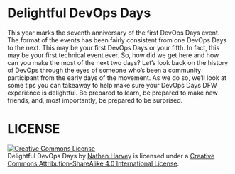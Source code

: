 # Delightful DevOps Days

This year marks the seventh anniversary of the first DevOps Days event. The format of the events has been fairly consistent from one DevOps Days to the next. This may be your first DevOps Days or your fifth. In fact, this may be your first technical event ever. So, how did we get here and how can you make the most of the next two days? Let’s look back on the history of DevOps through the eyes of someone who’s been a community participant from the early days of the movement. As we do so, we’ll look at some tips you can takeaway to help make sure your DevOps Days DFW experience is delightful. Be prepared to learn, be prepared to make new friends, and, most importantly, be prepared to be surprised.

# LICENSE

<a rel="license" href="http://creativecommons.org/licenses/by-sa/4.0/"><img alt="Creative Commons License" style="border-width:0" src="https://i.creativecommons.org/l/by-sa/4.0/88x31.png" /></a><br /><span xmlns:dct="http://purl.org/dc/terms/" property="dct:title">Delightful DevOps Days</span> by <a xmlns:cc="http://creativecommons.org/ns#" href="http://nathenharvey.com" property="cc:attributionName" rel="cc:attributionURL">Nathen Harvey</a> is licensed under a <a rel="license" href="http://creativecommons.org/licenses/by-sa/4.0/">Creative Commons Attribution-ShareAlike 4.0 International License</a>.

